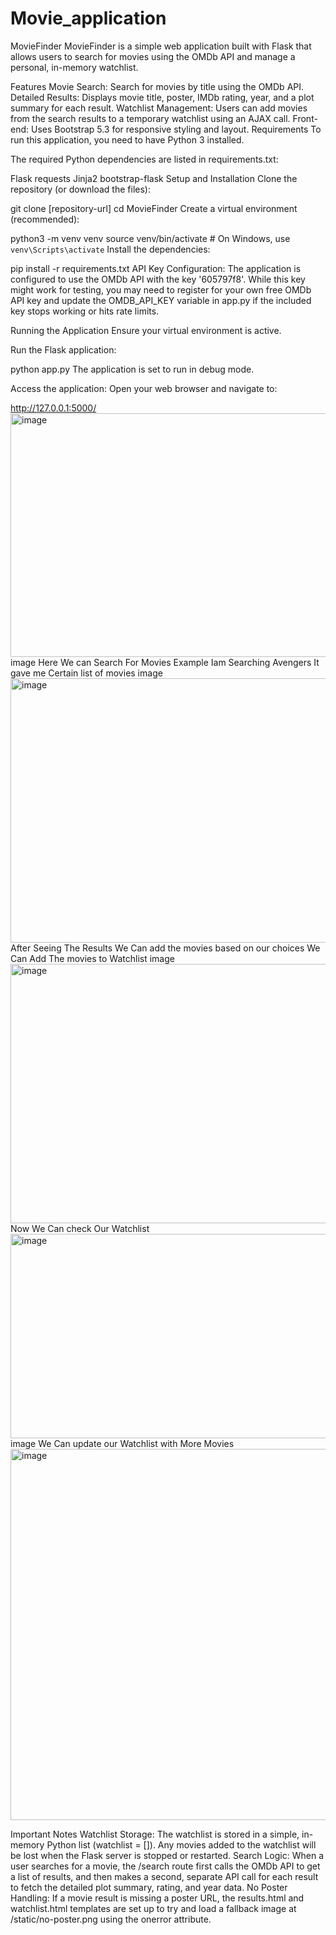 # Movie_application
MovieFinder
MovieFinder is a simple web application built with Flask that allows users to search for movies using the OMDb API and manage a personal, in-memory watchlist.

Features
Movie Search: Search for movies by title using the OMDb API.
Detailed Results: Displays movie title, poster, IMDb rating, year, and a plot summary for each result.
Watchlist Management: Users can add movies from the search results to a temporary watchlist using an AJAX call.
Front-end: Uses Bootstrap 5.3 for responsive styling and layout.
Requirements
To run this application, you need to have Python 3 installed.

The required Python dependencies are listed in requirements.txt:

Flask
requests
Jinja2
bootstrap-flask
Setup and Installation
Clone the repository (or download the files):

git clone [repository-url]
cd MovieFinder
Create a virtual environment (recommended):

python3 -m venv venv
source venv/bin/activate  # On Windows, use `venv\Scripts\activate`
Install the dependencies:

pip install -r requirements.txt
API Key Configuration: The application is configured to use the OMDb API with the key '605797f8'. While this key might work for testing, you may need to register for your own free OMDb API key and update the OMDB_API_KEY variable in app.py if the included key stops working or hits rate limits.

Running the Application
Ensure your virtual environment is active.

Run the Flask application:

python app.py
The application is set to run in debug mode.

Access the application: Open your web browser and navigate to:

http://127.0.0.1:5000/
<img width="940" height="390" alt="image" src="https://github.com/user-attachments/assets/b19814a4-b4c3-4e48-8208-d4a1319e536d" />
image Here We can Search For Movies Example Iam Searching Avengers It gave me Certain list of movies image
<img width="940" height="423" alt="image" src="https://github.com/user-attachments/assets/51416f6f-b03c-49bc-bde2-df411a06128c" />
After Seeing The Results We Can add the movies based on our choices We Can Add The movies to Watchlist image
<img width="940" height="415" alt="image" src="https://github.com/user-attachments/assets/7259f2b9-8060-47db-9e48-3aadb79513f8" />
Now We Can check Our Watchlist
<img width="940" height="327" alt="image" src="https://github.com/user-attachments/assets/bce3f21d-38c8-4e46-8fbe-8ff6bf187a40" />
image We Can update our Watchlist with More Movies
<img width="940" height="594" alt="image" src="https://github.com/user-attachments/assets/b5655a25-a932-4725-8aa2-220c8f897b7c" />


Important Notes
Watchlist Storage: The watchlist is stored in a simple, in-memory Python list (watchlist = []). Any movies added to the watchlist will be lost when the Flask server is stopped or restarted.
Search Logic: When a user searches for a movie, the /search route first calls the OMDb API to get a list of results, and then makes a second, separate API call for each result to fetch the detailed plot summary, rating, and year data.
No Poster Handling: If a movie result is missing a poster URL, the results.html and watchlist.html templates are set up to try and load a fallback image at /static/no-poster.png using the onerror attribute.

